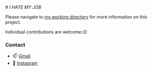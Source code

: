 _# I HATE MY JOB_

Please navigate to  [my working directory](https://github.com/mashahzad/Unity) for more information on this project.

Individual contributions are welcome.😉

### Contact

- 📫  [Gmail](mashahzad999@gmail.com)
- 📱   [Instagram](@marsso77)
